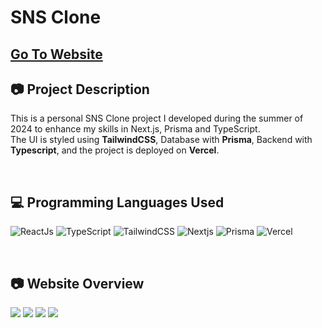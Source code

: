 # SNS Clone <br> 
## [Go To Website](https://sns-clone-beta.vercel.app/)
## 📷 Project Description
This is a personal SNS Clone project I developed during the summer of 2024 to enhance my skills in Next.js, Prisma and TypeScript. <br>
The UI is styled using **TailwindCSS**, Database with **Prisma**, Backend with **Typescript**, and the project is deployed on **Vercel**.

<br>

## 💻 Programming Languages Used

![ReactJs](https://img.shields.io/badge/React-20232A?style=for-the-badge&logo=react&logoColor=61DAFB)
![TypeScript](https://img.shields.io/badge/typescript-%23007ACC.svg?style=for-the-badge&logo=typescript&logoColor=white)
![TailwindCSS](https://img.shields.io/badge/Tailwind_CSS-38B2AC?style=for-the-badge&logo=tailwind-css&logoColor=white)
![Nextjs](https://img.shields.io/badge/next.js-000000?style=for-the-badge&logo=nextdotjs&logoColor=white)
![Prisma](https://img.shields.io/badge/Prisma-3982CE?style=for-the-badge&logo=Prisma&logoColor=white)
![Vercel](https://img.shields.io/badge/Vercel-000000?style=for-the-badge&logo=vercel&logoColor=white)

<br>

## 📷 Website Overview
![](https://velog.velcdn.com/images/wghong22/post/05dd29ab-d154-439f-a13b-26e14cf9e50b/image.png)
![](https://velog.velcdn.com/images/wghong22/post/6f23943a-6eac-41e4-adec-1f80952d3788/image.png)
![](https://velog.velcdn.com/images/wghong22/post/844be756-23fc-4bac-bddd-82ece9deb08e/image.png)
![](https://velog.velcdn.com/images/wghong22/post/562add0f-3061-4918-b254-47de5799f93c/image.png)



